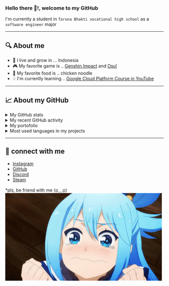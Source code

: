 ### Hello there 👋!, welcome to my GitHub
I'm currently a student in `Taruna Bhakti vocational high school` as a `software engineer` major

---
## 🔍 About me
- 🏡 I live and grow in ... Indonesia
- 🎮 My favorite game is .. [Genshin Impact](https://genshin.mihoyo.com/) and [Osu!](https://osu.ppy.sh/)
- 🍜 My favorite food is .. chicken noodle
- 💡 I'm currently learning .. [Google Cloud Platform Course in YouTube](https://youtube.com/playlist?list=PLVHgQku8Z935Aa9cgzfbv9VtLGuiwHjD2)

---
## 📈 About my GitHub

<details>
  <summary>My GitHub stats</summary>
  &nbsp;&nbsp;&nbsp; <img src="https://github-readme-stats.vercel.app/api?username=bayukartiko&show_icons=true&theme=radical">
</details>

<details>
  <summary>My recent GitHub activity</summary>
  <!--START_SECTION:activity-->
1. 🎉 Merged PR [#1](https://github.com/bayukartiko/_magang_ci3_visitormanagement/pull/1) in [bayukartiko/_magang_ci3_visitormanagement](https://github.com/bayukartiko/_magang_ci3_visitormanagement)
  <!--END_SECTION:activity-->
</details>

<details>
  <summary>My portofolio</summary>
  &nbsp;&nbsp;&nbsp;<img src="https://github-readme-stats.vercel.app/api/pin/?username=bayukartiko&repo=ci-BAKAlaundry&show_icons=true&theme=radical"> &nbsp;
  <img src="https://github-readme-stats.vercel.app/api/pin/?username=bayukartiko&repo=_magang_ci3_visitormanagement&show_icons=true&theme=radical">
</details>

<details>
  <summary>Most used languages in my projects</summary>
  &nbsp;&nbsp;&nbsp;<img src="https://github-readme-stats.vercel.app/api/top-langs/?username=bayukartiko&show_icons=true&theme=radical&langs_count=10&layout=compact">
</details>

---
## 🤝 connect with me
- [Instagram](https://www.instagram.com/bayu_kartiko5758/)
- [GitHub](https://github.com/bayukartiko)
- [Discord](https://discordapp.com/users/544423153191878657/)
- [Steam](https://steamcommunity.com/profiles/76561198864676273/)

*pls, be friend with me (ಥ﹏ಥ) <br>
<img src="2.gif">
